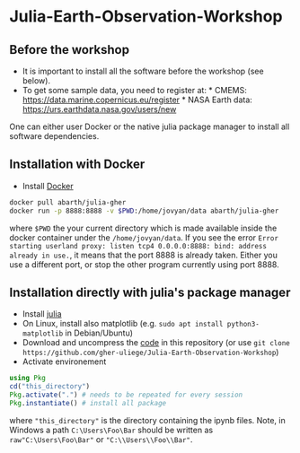 # Julia-Earth-Observation-Workshop

## Before the workshop

* It is important to install all the software before the workshop (see below).
* To get some sample data, you need to register at:
       * CMEMS: https://data.marine.copernicus.eu/register
       * NASA Earth data: https://urs.earthdata.nasa.gov/users/new

One can either user Docker or the native julia package manager to install all software dependencies. 

## Installation with Docker

* Install [Docker](https://docs.docker.com/get-docker/)

```bash
docker pull abarth/julia-gher
docker run -p 8888:8888 -v $PWD:/home/jovyan/data abarth/julia-gher
```

where `$PWD` the your current directory which is made available inside the docker container under the `/home/jovyan/data`.
If you see the error
`Error starting userland proxy: listen tcp4 0.0.0.0:8888: bind: address already in use.`, it means that the port 8888 is already taken.
Either you use a different port, or stop the other program currently using port 8888.


## Installation directly with julia's package manager

* Install [julia](https://julialang.org/downloads/)
* On Linux, install also matplotlib (e.g. `sudo apt install python3-matplotlib` in Debian/Ubuntu)
* Download and uncompress the [code](https://github.com/gher-uliege/Julia-Earth-Observation-Workshop/archive/refs/heads/main.zip) in this repository (or use `git clone https://github.com/gher-uliege/Julia-Earth-Observation-Workshop`)
* Activate environement

 ```julia
using Pkg
cd("this_directory")
Pkg.activate(".") # needs to be repeated for every session
Pkg.instantiate() # install all package
```

where `"this_directory"` is the directory containing the ipynb files. Note, in Windows a path `C:\Users\Foo\Bar` should be written as `raw"C:\Users\Foo\Bar"` or `"C:\\Users\\Foo\\Bar"`.
